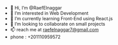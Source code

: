 - 👋 Hi, I’m @RaefElnaggar
- 👀 I’m interested in Web Development
- 🌱 I’m currently learning Front-End using React.js
- 💞️ I’m looking to collaborate on small projects
- 📫 reach me at raefelnaggar7@gmail.com
- phone : +201110959572

<!---
RaefElnaggar/RaefElnaggar is a ✨ special ✨ repository because its `README.md` (this file) appears on your GitHub profile.
You can click the Preview link to take a look at your changes.
--->
